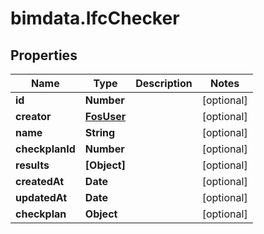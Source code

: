 # bimdata.IfcChecker

## Properties
Name | Type | Description | Notes
------------ | ------------- | ------------- | -------------
**id** | **Number** |  | [optional] 
**creator** | [**FosUser**](FosUser.md) |  | [optional] 
**name** | **String** |  | [optional] 
**checkplanId** | **Number** |  | [optional] 
**results** | **[Object]** |  | [optional] 
**createdAt** | **Date** |  | [optional] 
**updatedAt** | **Date** |  | [optional] 
**checkplan** | **Object** |  | [optional] 


